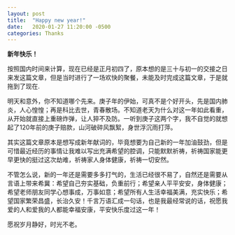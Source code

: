 ```yaml
---
layout: post
title:  "Happy new year!"
date:   2020-01-27 11:20:00 -0500
categories: Thanks
---
```


**新年快乐！**

按照国内时间来计算，现在已经是正月初四了，原本想的是三十与初一的交接之日来发这篇文章，但是当时进行了一场欢快的聚餐，未能及时完成这篇文章，于是就拖到了现在.

明天和意外，你不知道哪个先来。庚子年的伊始，可真不是个好开头，先是国内肺炎，人心惶惶；再是科比去世，青春散场。不知道老天为什么对这一年如此看重，从开始就直接上重磅炸弹，让人猝不及防。一听到庚子这两个字，我不自觉的就想起了120年前的庚子赔款，山河破碎风飘絮，身世浮沉雨打萍。

其实这篇文章原本是想写成新年献词的，毕竟想要为自己新的一年加油鼓劲，但是可惜最近经历的事情让我难以写出充满希望的腔调，只能默默祈祷，祈祷国家能更早更快的挺过这次劫难，祈祷家人身体健康，祈祷一切安然。

不管怎么说，新的一年还是需要多多打气的，生活已经很不易了，自然还是需要从言语上带来希冀：希望自己夯实基础，负重前行；希望亲人平平安安，身体健康；希望老师朋友同学心想事成，万事如意；希望所有人生活幸福美满，充实快乐；希望国家繁荣昌盛，长治久安！千言万语汇成一句话，也是我最经常说的话，祝愿我爱的人和爱我的人都能幸福安康，平安快乐度过这一年！

愿祝岁月静好，时光不老。
